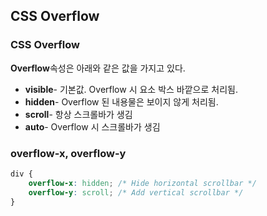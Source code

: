 ## CSS Overflow

### CSS Overflow

**Overflow**속성은 아래와 같은 값을 가지고 있다.

- **visible**- 기본값. Overflow 시 요소 박스 바깥으로 처리됨.
- **hidden**- Overflow 된 내용물은 보이지 않게 처리됨.
- **scroll**- 항상 스크롤바가 생김
- **auto**- Overflow 시 스크롤바가 생김

### overflow-x, overflow-y

```css
div {
    overflow-x: hidden; /* Hide horizontal scrollbar */
    overflow-y: scroll; /* Add vertical scrollbar */
}
```